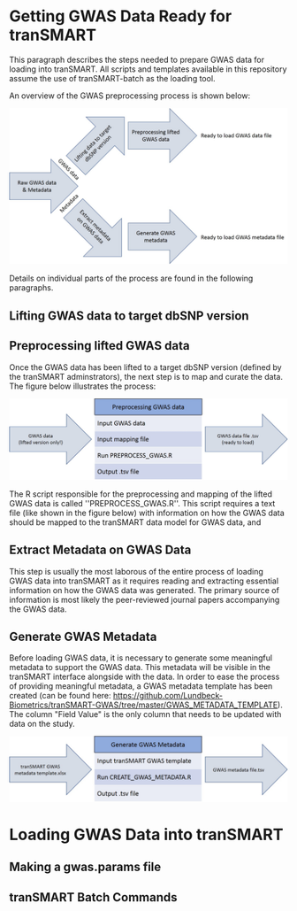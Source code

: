 # Getting GWAS Data Ready for tranSMART
This paragraph describes the steps needed to prepare GWAS data for loading into tranSMART. All scripts and templates available in this repository assume the use of tranSMART-batch as the loading tool.

An overview of the GWAS preprocessing process is shown below:

![alt text](https://github.com/Lundbeck-Biometrics/tranSMART-GWAS/blob/master/GWAS_preprocessing_overview.jpg)

Details on individual parts of the process are found in the following paragraphs.

## Lifting GWAS data to target dbSNP version

## Preprocessing lifted GWAS data
Once the GWAS data has been lifted to a target dbSNP version (defined by the tranSMART adminstrators), the next step is to map and curate the data. The figure below illustrates the process: 

![alt text](https://github.com/Lundbeck-Biometrics/tranSMART-GWAS/blob/master/GWAS_preprocessing_data.jpg)

The R script responsible for the preprocessing and mapping of the lifted GWAS data is called ''PREPROCESS_GWAS.R''. This script requires a text file (like shown in the figure below) with information on how the GWAS data should be mapped to the tranSMART data model for GWAS data, and 

## Extract Metadata on GWAS Data
This step is usually the most laborous of the entire process of loading GWAS data into tranSMART as it requires reading and extracting essential information on how the GWAS data was generated. The primary source of information is most likely the peer-reviewed journal papers accompanying the GWAS data.

## Generate GWAS Metadata
Before loading GWAS data, it is necessary to generate some meaningful metadata to support the GWAS data. This metadata will be visible in the tranSMART interface alongside with the data. In order to ease the process of providing meaningful metadata, a GWAS metadata template has been created (can be found here: https://github.com/Lundbeck-Biometrics/tranSMART-GWAS/tree/master/GWAS_METADATA_TEMPLATE). The column "Field Value" is the only column that needs to be updated with data on the study. 

![alt text](https://github.com/Lundbeck-Biometrics/tranSMART-GWAS/blob/master/GWAS_metadata_generation.jpg)




# Loading GWAS Data into tranSMART

## Making a gwas.params file

## tranSMART Batch Commands
